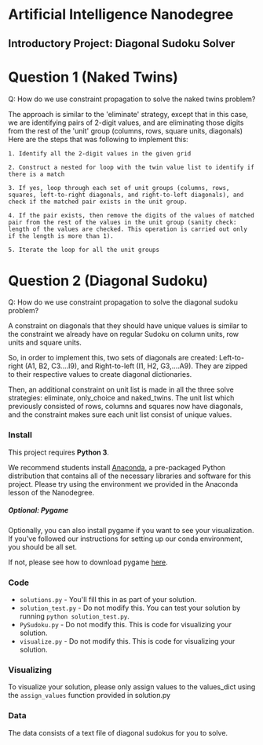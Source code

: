 # Artificial Intelligence Nanodegree
## Introductory Project: Diagonal Sudoku Solver

# Question 1 (Naked Twins)
Q: How do we use constraint propagation to solve the naked twins problem?  

The approach is similar to the 'eliminate' strategy, except that in this case, we are identifying pairs of 2-digit values, and are eliminating those digits from the rest of the 'unit' group (columns, rows, square units, diagonals) Here are the steps that was following to implement this:

	1. Identify all the 2-digit values in the given grid
	
	2. Construct a nested for loop with the twin value list to identify if there is a match
	
	3. If yes, loop through each set of unit groups (columns, rows, squares, left-to-right diagonals, and right-to-left diagonals), and check if the matched pair exists in the unit group. 
	
	4. If the pair exists, then remove the digits of the values of matched pair from the rest of the values in the unit group (sanity check: length of the values are checked. This operation is carried out only if the length is more than 1).
	
	5. Iterate the loop for all the unit groups

# Question 2 (Diagonal Sudoku)
Q: How do we use constraint propagation to solve the diagonal sudoku problem?  

A constraint on diagonals that they should have unique values is similar to the constraint we already have on regular Sudoku on column units, row units and square units.

So, in order to implement this, two sets of diagonals are created: Left-to-right (A1, B2, C3....I9), and Right-to-left (I1, H2, G3,....A9). They are zipped to their respective values to create diagonal dictionaries.

Then, an additional constraint on unit list is made in all the three solve strategies: eliminate, only_choice and naked_twins. The unit list which previously consisted of rows, columns and squares now have diagonals, and the constraint makes sure each unit list consist of unique values.

### Install

This project requires **Python 3**.

We recommend students install [Anaconda](https://www.continuum.io/downloads), a pre-packaged Python distribution that contains all of the necessary libraries and software for this project. 
Please try using the environment we provided in the Anaconda lesson of the Nanodegree.

##### Optional: Pygame

Optionally, you can also install pygame if you want to see your visualization. If you've followed our instructions for setting up our conda environment, you should be all set.

If not, please see how to download pygame [here](http://www.pygame.org/download.shtml).

### Code

* `solutions.py` - You'll fill this in as part of your solution.
* `solution_test.py` - Do not modify this. You can test your solution by running `python solution_test.py`.
* `PySudoku.py` - Do not modify this. This is code for visualizing your solution.
* `visualize.py` - Do not modify this. This is code for visualizing your solution.

### Visualizing

To visualize your solution, please only assign values to the values_dict using the ```assign_values``` function provided in solution.py

### Data

The data consists of a text file of diagonal sudokus for you to solve.